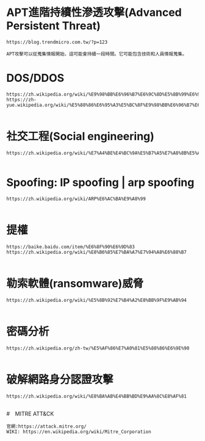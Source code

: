 # APT進階持續性滲透攻擊(Advanced Persistent Threat)
```
https://blog.trendmicro.com.tw/?p=123
```

```
APT攻擊可以從蒐集情報開始，這可能會持續一段時間。它可能包含技術和人員情報蒐集。
```

# DOS/DDOS
```
https://zh.wikipedia.org/wiki/%E9%98%BB%E6%96%B7%E6%9C%8D%E5%8B%99%E6%94%BB%E6%93%8A
https://zh-yue.wikipedia.org/wiki/%E5%88%86%E6%95%A3%E5%BC%8F%E9%98%BB%E6%96%B7%E6%9C%8D%E5%8B%99%E6%94%BB%E6%93%8A
```

```
```

# 社交工程(Social engineering)
```
https://zh.wikipedia.org/wiki/%E7%A4%BE%E4%BC%9A%E5%B7%A5%E7%A8%8B%E5%AD%A6
```

```
```

# Spoofing: IP spoofing | arp spoofing 
```
https://zh.wikipedia.org/wiki/ARP%E6%AC%BA%E9%A8%99
```
```
```

# 提權
```
https://baike.baidu.com/item/%E6%8F%90%E6%9D%83
https://zh.wikipedia.org/wiki/%E8%B6%85%E7%BA%A7%E7%94%A8%E6%88%B7
```
```
```

# 勒索軟體(ransomware)威脅
```
https://zh.wikipedia.org/wiki/%E5%8B%92%E7%B4%A2%E8%BB%9F%E9%AB%94
```
```
```

# 密碼分析
```
https://zh.wikipedia.org/zh-tw/%E5%AF%86%E7%A0%81%E5%88%86%E6%9E%90
```
```
```

# 破解網路身分認證攻擊
```
https://zh.wikipedia.org/wiki/%E8%BA%AB%E4%BB%BD%E9%AA%8C%E8%AF%81
```
```

```

#　MITRE ATT&CK
```
官網:https://attack.mitre.org/
WIKI: https://en.wikipedia.org/wiki/Mitre_Corporation
```
```
```
